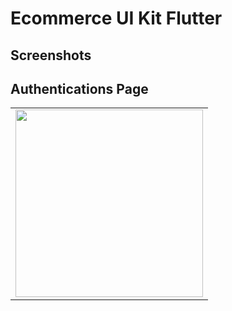 # Ecommerce UI Kit Flutter

## Screenshots

## Authentications Page

<table align="center">
  <tr>
    <td><img src="https://i.imgur.com/8J3SuLx.png" width=300 ></td>
    
    
  </tr>
 </table>
